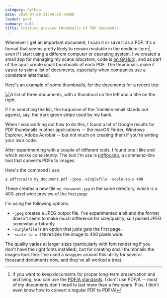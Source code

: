 ```yaml
---
category: Python
date: 2019-07-08 21:44:29 +0000
layout: post
summary: null
title: Creating preview thumbnails of PDF documents
---
```


Whenever I get an important document, I scan it or save it as a PDF.
It's a format that seems pretty likely to remain readable in the medium-term[^1], even if I start using a different computer or operating system.
I've created a small app for managing my scans (*docstore*, code is [on GitHub](https://github.com/alexwlchan/docstore)), and as part of the app I create small thumbnails of each PDF.
The thumbnails make it easier to skim a list of documents, especially when companies use a consistent letterhead.

Here's an example of some thumbnails, for the documents for a recent trip:

![A list of three documents, with a thumbnail on the left and a title on the right.](/images/2019/pdf_thumbnails.png)

If I'm searching the list, the turquoise of the Trainline email stands out against, say, the dark green stripe used by my bank.

When I was working out how to do this, I found a lot of Google results for PDF thumbnails in other applications -- the macOS Finder, Windows Explorer, Adobe Acrobat -- but not much on creating them if you're writing your own code.

After experimenting with a couple of different tools, I found one I like and which works consistently.
The tool I'm use is [pdftocairo](https://www.mankier.com/1/pdftocairo), a command-line tool that converts PDFs to images.

Here's the command I use:

```console
$ pdftocairo my_document.pdf -jpeg -singlefile -scale-to-x 400
```

These creates a new file `my_document.jpg` in the same directory, which is a 400-pixel wide preview of the first page.

I'm using the following options:

*   `-jpeg` creates a JPEG output file.
    I've experimented a bit and the format doesn't seem to make much difference for size/quality, so I picked JPEG somewhat arbitrarily.
*   `-singlefile` is an option that justs gets the first page.
*   `-scale-to-x 400` resizes the image to 400 pixels wide.

The quality varies at larger sizes (particularly with font rendering if you don't have the right fonts installed), but for creating small thumbnails the images look fine.
I've used a wrapper around this utility for several thousand documents now, and they've all worked a treat.

[^1]: If you want to keep documents for proper long-term preservation and archiving, you can use the [PDF/A standards](https://en.wikipedia.org/wiki/PDF/A). I don't use PDF/A -- most of my documents don't need to last more than a few years. Plus, I don't even know how to convert a regular PDF to PDF/A!

